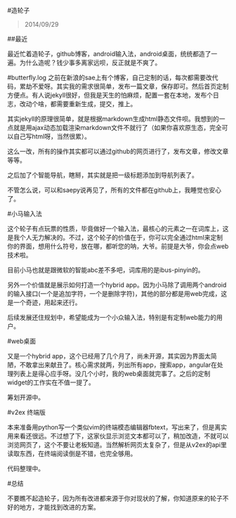 #造轮子
>2014/09/29

##最近

最近忙着造轮子，github博客，android输入法，android桌面，统统都造了一遍。为什么造呢？钱少事多离家远呗，反正就是不爽了。

#butterfly.log
之前在新浪的sae上有个博客，自己定制的话，每次都需要改代码，累劫不爱呀。其实我的需求很简单，发布一篇文章，保存即可。然后首页定制方便点。有人说jekyll很好，但我是天生的怕麻烦，配置一套在本地，发布个日志，改动个啥，都需要重新生成，提交，推上。

其实jekyll的原理很简单，就是根据markdown生成html静态文件呗。我想到的一点就是用ajax动态加载渲染markdown文件不就行了（如果你喜欢原生态，完全可以自己写html呀，当然很累）。

这么一改，所有的操作其实都可以通过github的网页进行了，发布文章，修改文章等等。

之后加了个智能导航，瞎掰，其实就是把一级标题添加到导航列表了。

不管怎么说，可以和saepy说再见了，所有的文件都在github上，我睡觉也安心了。

#小马输入法

这个轮子有点玩票的性质，毕竟做好一个输入法，最核心的元素之一在词库上，这是我个人无力解决的。不过，这个轮子的价值在于，你可以完全通过html来定制你的界面，想用什么符号，放在哪，都听您的呐，大爷。前提是大爷，你会点web技术啦。

目前小马也就是跟微软的智能abc差不多吧，词库用的是ibus-pinyin的。

另外一个价值就是展示如何打造一个hybrid app。因为小马除了调用两个android的输入接口(一个是追加字符，一个是删除字符)，其他的部分都是用web完成，这是一个奇迹，用起来还行。

后续发展还住规划中，希望能成为一个小众输入法，特别是有定制web能力的用户。

#web桌面

又是一个hybrid app，这个已经用了几个月了，尚未开源，其实因为界面太简陋，不敢拿出来献丑了。核心需求就两，列出所有app，搜索app，angular在处理列表上是得心应手呀。没几个小时，我的web桌面就完事了。之后的定制widget的工作实在不值一提了。

筹划开源中。

#v2ex 终端版

本来准备用python写一个类似vim的终端模态编辑器fbtext，写出来了，但是离实用来看还很远。不过想了下，这家伙显示浏览文本都可以了，稍加改造，不就可以浏览网页了，这个不要让老板知道。当然解析网页太复杂了，但是从v2ex的api里读取东西，在终端阅读倒是不错，也完全够用。

代码整理中。


#总结

不要瞧不起造轮子，因为所有改进都来源于你对现状的了解，你知道原来的轮子不好的地方，才能找到改进的方案。




